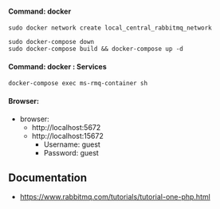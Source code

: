 #### Command: docker 
```
sudo docker network create local_central_rabbitmq_network

sudo docker-compose down
sudo docker-compose build && docker-compose up -d
```

#### Command: docker  : Services
```
docker-compose exec ms-rmq-container sh
```

#### Browser: 
- browser: 
  - http://localhost:5672
  - http://localhost:15672
    - Username: guest
    - Password: guest


## Documentation
- https://www.rabbitmq.com/tutorials/tutorial-one-php.html